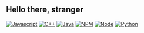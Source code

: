 ## Hello there, stranger

[![Javascript](https://img.shields.io/badge/Javascript-yellow?style=flat-square&logo=javascript&labelColor=black)](https://developer.mozilla.org/en-US/docs/Web/JavaScript)
[![C++](https://img.shields.io/badge/Cpp-blue?style=flat-square&logo=c%2B%2B&labelColor=black)](https://isocpp.org/)
[![Java](https://github.com/devicons/devicon/tree/v2.16.0/icons)](https://www.java.com/en/)
[![NPM](https://img.shields.io/badge/npm-red?style=flat-square&logo=NPM&logoColor=white&labelColor=black)](https://www.npmjs.com/)
[![Node](https://img.shields.io/badge/Node-green?style=flat-square&logo=nodedotjs&logoColor=white&labelColor=black)](https://nodejs.org/en)
[![Python](https://img.shields.io/badge/Python-yellow?style=flat-square&logo=Python&logoColor=white&labelColor=black)](https://www.python.org/)

<!--
**HowDoYouWriteACommentLineAgain/HowDoYouWriteACommentLineAgain** is a ✨ _special_ ✨ repository because its `README.md` (this file) appears on your GitHub profile.

Here are some ideas to get you started:

- 🔭 I’m currently working on ...
- 🌱 I’m currently learning ...
- 👯 I’m looking to collaborate on ...
- 🤔 I’m looking for help with ...
- 💬 Ask me about ...
- 📫 How to reach me: ...
- 😄 Pronouns: ...
- ⚡ Fun fact: ...
-->
